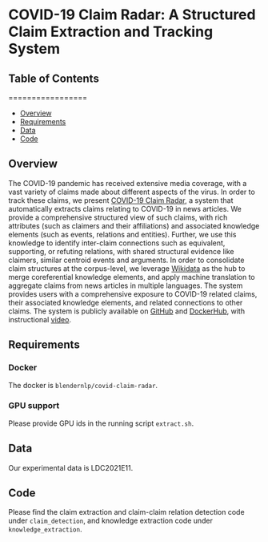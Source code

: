 # COVID-19 Claim Radar: A Structured Claim Extraction and Tracking System

## Table of Contents
=================
  * [Overview](#overview)
  * [Requirements](#requirements)
  * [Data](#data)
  * [Code](#code)

## Overview
The COVID-19 pandemic has received extensive media coverage, with a vast variety of claims made about different aspects of the virus. In order to track these claims,  we present [COVID-19 Claim Radar](http://18.221.187.153/), a system that automatically extracts claims relating to COVID-19 in news articles.
We provide a comprehensive structured view of such claims, with rich attributes (such as claimers and their affiliations) and associated knowledge elements (such as events, relations and entities). 
Further, we use this knowledge to identify inter-claim connections such as equivalent, supporting, or refuting relations, with shared structural evidence like  claimers, similar centroid events and arguments. 
In order to consolidate claim structures at the corpus-level, we leverage [Wikidata](https://www.wikidata.org) as the hub to merge coreferential knowledge elements, and apply machine translation to aggregate claims from news articles in multiple languages. The system provides users with a comprehensive exposure to COVID-19 related claims, their associated knowledge elements, and related connections to other claims. 
The system is publicly available on [GitHub](https://github.com/uiucnlp/covid-claim-radar) and [DockerHub](https://hub.docker.com/repository/docker/blendernlp/covid-claim-radar), with instructional [video](http://blender.cs.illinois.edu/aida/covid_claim_radar.mp4).

## Requirements

### Docker
The docker is `blendernlp/covid-claim-radar`. 

### GPU support
Please provide GPU ids in the running script `extract.sh`.

## Data

Our experimental data is LDC2021E11. 

## Code

Please find the claim extraction and claim-claim relation detection code under `claim_detection`, and knowledge extraction code under `knowledge_extraction`. 
